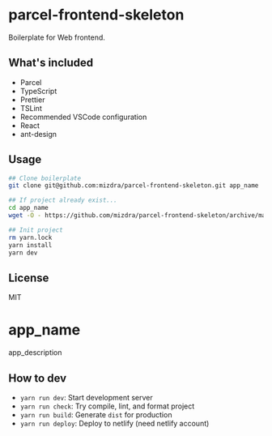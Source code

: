 # parcel-frontend-skeleton

Boilerplate for Web frontend.

## What's included

- Parcel
- TypeScript
- Prettier
- TSLint
- Recommended VSCode configuration
- React
- ant-design

## Usage

```bash
## Clone boilerplate
git clone git@github.com:mizdra/parcel-frontend-skeleton.git app_name

## If project already exist...
cd app_name
wget -O - https://github.com/mizdra/parcel-frontend-skeleton/archive/master.tar.gz | tar xzvf - --strip=1

## Init project
rm yarn.lock
yarn install
yarn dev

```

## License

MIT

# app_name

app_description

## How to dev

- `yarn run dev`: Start development server
- `yarn run check`: Try compile, lint, and format project
- `yarn run build`: Generate `dist` for production
- `yarn run deploy`: Deploy to netlify (need netlify account)
